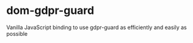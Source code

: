 # dom-gdpr-guard
Vanilla JavaScript binding to use gdpr-guard as efficiently and easily as possible
